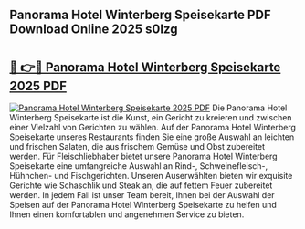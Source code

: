 ## Panorama Hotel Winterberg Speisekarte PDF Download Online 2025 s0Izg

# <h2><a href="http://gcdxwg.nevu.top/?p=Panorama+Hotel+Winterberg+Speisekarte">🔗 👉🔴 Panorama Hotel Winterberg Speisekarte 2025 PDF</a></h2>

[![Panorama Hotel Winterberg Speisekarte 2025 PDF](https://i.imgur.com/dBaPXMq.png)](http://gcdxwg.nevu.top/?p=Panorama+Hotel+Winterberg+Speisekarte)
Die Panorama Hotel Winterberg Speisekarte ist die Kunst, ein Gericht zu kreieren und zwischen einer Vielzahl von Gerichten zu wählen. Auf der Panorama Hotel Winterberg Speisekarte unseres Restaurants finden Sie eine große Auswahl an leichten und frischen Salaten, die aus frischem Gemüse und Obst zubereitet werden. Für Fleischliebhaber bietet unsere Panorama Hotel Winterberg Speisekarte eine umfangreiche Auswahl an Rind-, Schweinefleisch-, Hühnchen- und Fischgerichten. Unseren Auserwählten bieten wir exquisite Gerichte wie Schaschlik und Steak an, die auf fettem Feuer zubereitet werden. In jedem Fall ist unser Team bereit, Ihnen bei der Auswahl der Speisen auf der Panorama Hotel Winterberg Speisekarte zu helfen und Ihnen einen komfortablen und angenehmen Service zu bieten.
